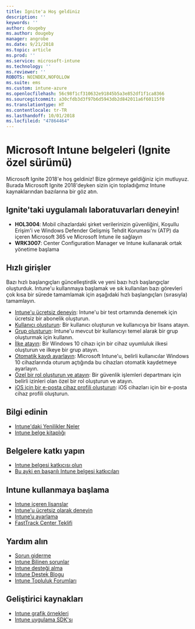 ```yaml
---
title: Ignite'a Hoş geldiniz
description: ''
keywords: ''
author: dougeby
ms.author: dougeby
manager: angrobe
ms.date: 9/21/2018
ms.topic: article
ms.prod: ''
ms.service: microsoft-intune
ms.technology: ''
ms.reviewer: ''
ROBOTS: NOINDEX,NOFOLLOW
ms.suite: ems
ms.custom: intune-azure
ms.openlocfilehash: 56c98f1cf310632e91845b5a3e852df1f1ca8366
ms.sourcegitcommit: a30cfdb3d3f97b6d5943db2d842011a6f60115f0
ms.translationtype: HT
ms.contentlocale: tr-TR
ms.lasthandoff: 10/01/2018
ms.locfileid: "47864464"
---
```

# <a name="microsoft-intune-documentation-40ignite-special-edition41"></a>Microsoft Intune belgeleri &#40;Ignite özel sürümü&#41;
Microsoft Ignite 2018'e hoş geldiniz! Bize görmeye geldiğiniz için mutluyuz. Burada Microsoft Ignite 2018'deyken sizin için topladığımız Intune kaynaklarından bazılarına bir göz atın.

## <a name="try-our-hands-on-labs-at-ignite"></a>Ignite'taki uygulamalı laboratuvarları deneyin!
- **HOL3004**: Mobil cihazlardaki şirket verilerinizin güvenliğini, Koşullu Erişim'i ve Windows Defender Gelişmiş Tehdit Koruması'nı (ATP) da içeren Microsoft 365 ve Microsoft Intune ile sağlayın
- **WRK3007**: Center Configuration Manager ve Intune kullanarak ortak yönetime başlama

## <a name="quickstarts"></a>Hızlı girişler
Bazı hızlı başlangıçları güncelleştirdik ve yeni bazı hızlı başlangıçlar oluşturduk. Intune'u kullanmaya başlamak ve sık kullanılan bazı görevleri çok kısa bir sürede tamamlamak için aşağıdaki hızlı başlangıçları (sırasıyla) tamamlayın.

- [Intune'u ücretsiz deneyin](free-trial-sign-up.md): Intune'u bir test ortamında denemek için ücretsiz bir abonelik oluşturun.    
- [Kullanıcı oluşturun](quickstart-create-user.md): Bir kullanıcı oluşturun ve kullanıcıya bir lisans atayın.
- [Grup oluşturun](quickstart-create-group.md): Intune'u mevcut bir kullanıcıyı temel alarak bir grup oluşturmak için kullanın.
- [İlke atayın](get-started-policies.md): Bir Windows 10 cihazı için bir cihaz uyumluluk ilkesi oluşturun ve ilkeye bir grup atayın.
- [Otomatik kaydı ayarlayın](quickstart-setup-auto-enrollment.md): Microsoft Intune'u, belirli kullanıcılar Windows 10 cihazlarında oturum açtığında bu cihazları otomatik kaydetmeye ayarlayın.
- [Özel bir rol oluşturun ve atayın](quickstart-create-custom-role.md): Bir güvenlik işlemleri departmanı için belirli izinleri olan özel bir rol oluşturun ve atayın. 
- [iOS için bir e-posta cihaz profili oluşturun](quickstart-email-profile.md): iOS cihazları için bir e-posta cihaz profili oluşturun.

## <a name="learn"></a>Bilgi edinin
- [Intune'daki Yenilikler Neler](whats-new.md)
- [Intune belge kitaplığı](https://docs.microsoft.com/intune/)

## <a name="contribute-to-docs"></a>Belgelere katkı yapın
- [Intune belgesi katkıcısı olun](https://github.com/MicrosoftDocs/IntuneDocs/blob/master/README.md)  
- [Bu ayki en başarılı Intune belgesi katkıcıları](https://github.com/MicrosoftDocs/IntuneDocs/graphs/contributors?from=2018-10-01&to=2018-10-31&type=c)  

## <a name="start-using-intune"></a>Intune kullanmaya başlama
- [Intune içeren lisanslar](licenses.md)
- [Intune'u ücretsiz olarak deneyin](free-trial-sign-up.md)
- [Intune’u ayarlama](setup-steps.md)
- [FastTrack Center Teklifi](https://docs.microsoft.com/enterprise-mobility-security/Solutions/enterprise-mobility-fasttrack-program)

## <a name="get-help"></a>Yardım alın
- [Sorun giderme](help-desk-operators.md)
- [Intune Bilinen sorunlar](known-issues.md)
- [Intune desteği alma](get-support.md)
- [Intune Destek Blogu](https://blogs.technet.microsoft.com/intunesupport/)
- [Intune Topluluk Forumları](https://techcommunity.microsoft.com/t5/Enterprise-Mobility-Security/ct-p/EMS)

## <a name="developer-resources"></a>Geliştirici kaynakları
- [Intune grafik örnekleri](https://github.com/microsoftgraph/powershell-intune-samples)
- [Intune uygulama SDK'sı](app-sdk-get-started.md)
